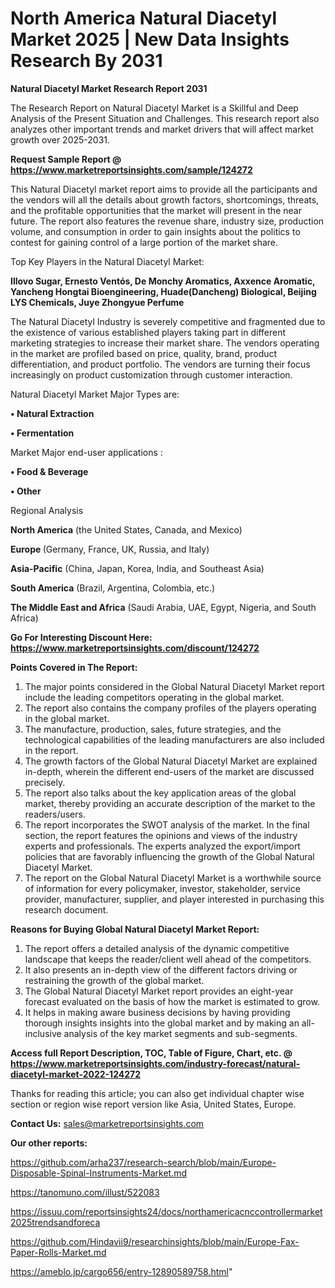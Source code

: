 # North America Natural Diacetyl Market 2025 | New Data Insights Research By 2031

<strong>Natural Diacetyl Market Research Report 2031</strong>

The Research Report on Natural Diacetyl Market is a Skillful and Deep Analysis of the Present Situation and Challenges. This research report also analyzes other important trends and market drivers that will affect market growth over 2025-2031.

<strong>Request Sample Report @ <a href=https://www.marketreportsinsights.com/sample/124272>https://www.marketreportsinsights.com/sample/124272</a></strong>

This Natural Diacetyl market report aims to provide all the participants and the vendors will all the details about growth factors, shortcomings, threats, and the profitable opportunities that the market will present in the near future. The report also features the revenue share, industry size, production volume, and consumption in order to gain insights about the politics to contest for gaining control of a large portion of the market share.

Top Key Players in the Natural Diacetyl Market:

<strong>Illovo Sugar, Ernesto Ventós, De Monchy Aromatics, Axxence Aromatic, Yancheng Hongtai Bioengineering, Huade(Dancheng) Biological, Beijing LYS Chemicals, Juye Zhongyue Perfume</strong>

The Natural Diacetyl Industry is severely competitive and fragmented due to the existence of various established players taking part in different marketing strategies to increase their market share. The vendors operating in the market are profiled based on price, quality, brand, product differentiation, and product portfolio. The vendors are turning their focus increasingly on product customization through customer interaction.

Natural Diacetyl Market Major Types are:

<strong>• Natural Extraction

• Fermentation</strong>

Market Major end-user applications :

<strong>• Food & Beverage

• Other</strong>

Regional Analysis

</u><strong><b>North America</b></strong> (the United States, Canada, and Mexico)

<strong><b>Europe </b></strong>(Germany, France, UK, Russia, and Italy)

<strong><b>Asia-Pacific</b></strong> (China, Japan, Korea, India, and Southeast Asia)

<strong><b>South America</b></strong> (Brazil, Argentina, Colombia, etc.)

<strong><b>The Middle East and Africa</b></strong> (Saudi Arabia, UAE, Egypt, Nigeria, and South Africa)

<strong>Go For Interesting Discount Here: <a href=https://www.marketreportsinsights.com/discount/124272>https://www.marketreportsinsights.com/discount/124272</a></strong>

<strong>Points Covered in The Report:</strong>
<ol>
  <li>The major points considered in the Global Natural Diacetyl Market report include the leading competitors operating in the global market.</li>
  <li>The report also contains the company profiles of the players operating in the global market.</li>
  <li>The manufacture, production, sales, future strategies, and the technological capabilities of the leading manufacturers are also included in the report.</li>
  <li>The growth factors of the Global Natural Diacetyl Market are explained in-depth, wherein the different end-users of the market are discussed precisely.</li>
  <li>The report also talks about the key application areas of the global market, thereby providing an accurate description of the market to the readers/users.</li>
  <li>The report incorporates the SWOT analysis of the market. In the final section, the report features the opinions and views of the industry experts and professionals. The experts analyzed the export/import policies that are favorably influencing the growth of the Global Natural Diacetyl Market.</li>
  <li>The report on the Global Natural Diacetyl Market is a worthwhile source of information for every policymaker, investor, stakeholder, service provider, manufacturer, supplier, and player interested in purchasing this research document.</li>
</ol>
<strong>Reasons for Buying Global Natural Diacetyl Market Report:</strong>

<ol>
  <li>The report offers a detailed analysis of the dynamic competitive landscape that keeps the reader/client well ahead of the competitors.</li>
  <li>It also presents an in-depth view of the different factors driving or restraining the growth of the global market.</li>
  <li>The Global Natural Diacetyl Market report provides an eight-year forecast evaluated on the basis of how the market is estimated to grow.</li>
  <li>It helps in making aware business decisions by having providing thorough insights insights into the global market and by making an all-inclusive analysis of the key market segments and sub-segments.</li>
</ol>
<strong>Access full Report Description, TOC, Table of Figure, Chart, etc. @ <a href=https://www.marketreportsinsights.com/industry-forecast/natural-diacetyl-market-2022-124272>https://www.marketreportsinsights.com/industry-forecast/natural-diacetyl-market-2022-124272</a></strong>


Thanks for reading this article; you can also get individual chapter wise section or region wise report version like Asia, United States, Europe.

<strong>Contact Us:</strong>
sales@marketreportsinsights.com

<strong>Our other reports:</strong>

<a href=https://github.com/arha237/research-search/blob/main/Europe-Disposable-Spinal-Instruments-Market.md>https://github.com/arha237/research-search/blob/main/Europe-Disposable-Spinal-Instruments-Market.md</a>

<a href=https://tanomuno.com/illust/522083>https://tanomuno.com/illust/522083</a>

<a href=https://issuu.com/reportsinsights24/docs/northamericacnccontrollermarket2025trendsandforeca>https://issuu.com/reportsinsights24/docs/northamericacnccontrollermarket2025trendsandforeca</a>

<a href=https://github.com/Hindavii9/researchinsights/blob/main/Europe-Fax-Paper-Rolls-Market.md>https://github.com/Hindavii9/researchinsights/blob/main/Europe-Fax-Paper-Rolls-Market.md</a>

<a href=https://ameblo.jp/cargo656/entry-12890589758.html>https://ameblo.jp/cargo656/entry-12890589758.html</a>"
